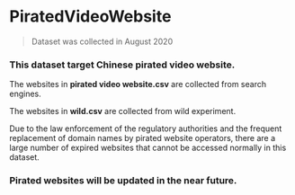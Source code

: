 # PiratedVideoWebsite
> Dataset was collected in August 2020
### This dataset target Chinese pirated video website.
The websites in **pirated video website.csv** are collected from search engines.

The websites in **wild.csv** are collected from wild experiment.

Due to the law enforcement of the regulatory authorities and the frequent replacement of domain names by pirated website operators, there are a large number of expired websites that cannot be accessed normally in this dataset.
### Pirated websites will be updated in the near future.
